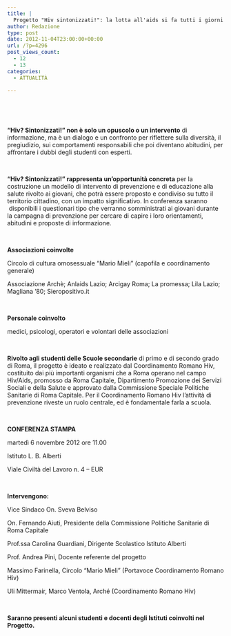 ```yaml
---
title: |
  Progetto "Hiv sintonizzati!": la lotta all'aids si fa tutti i giorni
author: Redazione
type: post
date: 2012-11-04T23:00:00+00:00
url: /?p=4296
post_views_count:
  - 12
  - 13
categories:
  - ATTUALITÀ

---
```

&nbsp;

&nbsp;

**&ldquo;Hiv? Sintonizzati!&rdquo; non &egrave; solo un opuscolo o un intervento** di informazione, ma &egrave; un dialogo e un confronto per riflettere sulla diversit&agrave;, il pregiudizio, sui comportamenti responsabili che poi diventano abitudini, per affrontare i dubbi degli studenti con esperti.&nbsp;

&nbsp;

**&ldquo;Hiv? Sintonizzati!&rdquo; rappresenta un&rsquo;opportunit&agrave; concreta** per la costruzione un modello di intervento di prevenzione e di educazione alla salute rivolto ai giovani, che potr&agrave; essere proposto e condiviso su tutto il territorio cittadino, con un impatto significativo.&nbsp;In conferenza saranno &nbsp;disponibili i questionari tipo che verranno somministrati ai giovani durante la campagna di prevenzione per cercare di capire i loro orientamenti, abitudini e proposte di informazione.

&nbsp;

**Associazioni coinvolte**

Circolo di cultura omosessuale &ldquo;Mario Mieli&rdquo; (capofila e coordinamento generale)

Associazione Arch&egrave;; Anlaids Lazio; Arcigay Roma; La promessa; Lila Lazio; Magliana &rsquo;80; Sieropositivo.it&nbsp;

&nbsp;

**Personale coinvolto**

medici, psicologi, operatori e volontari delle associazioni

&nbsp;

**Rivolto agli studenti delle Scuole secondarie** di primo e di secondo grado di Roma, il progetto &egrave; ideato e realizzato dal Coordinamento Romano Hiv, costituito dai pi&ugrave; importanti organismi che a Roma operano nel campo Hiv/Aids, promosso da Roma Capitale, Dipartimento Promozione dei Servizi Sociali e della Salute e approvato dalla Commissione Speciale Politiche Sanitarie di Roma Capitale.&nbsp;Per il Coordinamento Romano Hiv l&rsquo;attivit&agrave; di prevenzione riveste un ruolo centrale, ed &egrave; fondamentale farla a scuola.&nbsp;

&nbsp;

**CONFERENZA STAMPA**

marted&igrave; 6 novembre 2012 ore 11.00

Istituto L. B. Alberti&nbsp;

Viale Civilt&agrave; del Lavoro n. 4 &ndash; EUR

&nbsp;

**Intervengono:**

Vice Sindaco On. Sveva Belviso

On. Fernando Aiuti, Presidente della Commissione Politiche Sanitarie di Roma Capitale

Prof.ssa Carolina Guardiani, Dirigente Scolastico Istituto Alberti

Prof. Andrea Pini, Docente referente del progetto

Massimo Farinella, Circolo &ldquo;Mario Mieli&rdquo; (Portavoce Coordinamento Romano Hiv)

Uli Mittermair, Marco Ventola, Arch&eacute; (Coordinamento Romano Hiv)&nbsp;

&nbsp;

**Saranno presenti alcuni studenti e docenti degli Istituti coinvolti nel Progetto.**

&nbsp;

&nbsp;

&nbsp;

&nbsp;

&nbsp;

&nbsp;